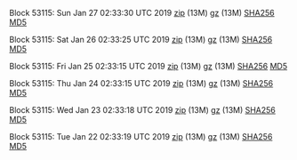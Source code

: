 Block 53115: Sun Jan 27 02:33:30 UTC 2019 [zip](https://files.01coin.io/testnet/2019-01-27/bootstrap.dat.zip) (13M) [gz](https://files.01coin.io/testnet/2019-01-27/bootstrap.dat.tar.gz) (13M) [SHA256](https://files.01coin.io/testnet/2019-01-27/sha256.txt) [MD5](https://files.01coin.io/testnet/2019-01-27/md5.txt)

Block 53115: Sat Jan 26 02:33:25 UTC 2019 [zip](https://files.01coin.io/testnet/2019-01-26/bootstrap.dat.zip) (13M) [gz](https://files.01coin.io/testnet/2019-01-26/bootstrap.dat.tar.gz) (13M) [SHA256](https://files.01coin.io/testnet/2019-01-26/sha256.txt) [MD5](https://files.01coin.io/testnet/2019-01-26/md5.txt)

Block 53115: Fri Jan 25 02:33:15 UTC 2019 [zip](https://files.01coin.io/testnet/2019-01-25/bootstrap.dat.zip) (13M) [gz](https://files.01coin.io/testnet/2019-01-25/bootstrap.dat.tar.gz) (13M) [SHA256](https://files.01coin.io/testnet/2019-01-25/sha256.txt) [MD5](https://files.01coin.io/testnet/2019-01-25/md5.txt)

Block 53115: Thu Jan 24 02:33:15 UTC 2019 [zip](https://files.01coin.io/testnet/2019-01-24/bootstrap.dat.zip) (13M) [gz](https://files.01coin.io/testnet/2019-01-24/bootstrap.dat.tar.gz) (13M) [SHA256](https://files.01coin.io/testnet/2019-01-24/sha256.txt) [MD5](https://files.01coin.io/testnet/2019-01-24/md5.txt)

Block 53115: Wed Jan 23 02:33:18 UTC 2019 [zip](https://files.01coin.io/testnet/2019-01-23/bootstrap.dat.zip) (13M) [gz](https://files.01coin.io/testnet/2019-01-23/bootstrap.dat.tar.gz) (13M) [SHA256](https://files.01coin.io/testnet/2019-01-23/sha256.txt) [MD5](https://files.01coin.io/testnet/2019-01-23/md5.txt)

Block 53115: Tue Jan 22 02:33:19 UTC 2019 [zip](https://files.01coin.io/testnet/2019-01-22/bootstrap.dat.zip) (13M) [gz](https://files.01coin.io/testnet/2019-01-22/bootstrap.dat.tar.gz) (13M) [SHA256](https://files.01coin.io/testnet/2019-01-22/sha256.txt) [MD5](https://files.01coin.io/testnet/2019-01-22/md5.txt)
